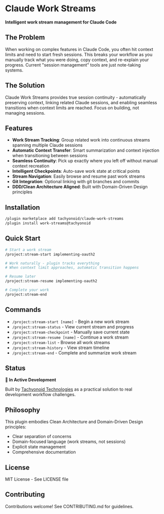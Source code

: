 # Claude Work Streams

**Intelligent work stream management for Claude Code**

## The Problem

When working on complex features in Claude Code, you often hit context limits and need to start fresh sessions. This breaks your workflow as you manually track what you were doing, copy context, and re-explain your progress. Current "session management" tools are just note-taking systems.

## The Solution

Claude Work Streams provides true session continuity - automatically preserving context, linking related Claude sessions, and enabling seamless transitions when context limits are reached. Focus on building, not managing sessions.

## Features

- **Work Stream Tracking**: Group related work into continuous streams spanning multiple Claude sessions
- **Automatic Context Transfer**: Smart summarization and context injection when transitioning between sessions  
- **Seamless Continuity**: Pick up exactly where you left off without manual context recreation
- **Intelligent Checkpoints**: Auto-save work state at critical points
- **Stream Navigation**: Easily browse and resume past work streams
- **Git Integration**: Optional linking with git branches and commits
- **DDD/Clean Architecture Aligned**: Built with Domain-Driven Design principles

## Installation
```bash
/plugin marketplace add tachyonoid/claude-work-streams
/plugin install work-streams@tachyonoid
```

## Quick Start
```bash
# Start a work stream
/project:stream-start implementing-oauth2

# Work naturally - plugin tracks everything
# When context limit approaches, automatic transition happens

# Resume later
/project:stream-resume implementing-oauth2

# Complete your work
/project:stream-end
```

## Commands

- `/project:stream-start [name]` - Begin a new work stream
- `/project:stream-status` - View current stream and progress
- `/project:stream-checkpoint` - Manually save current state
- `/project:stream-resume [name]` - Continue a work stream
- `/project:stream-list` - Browse all work streams
- `/project:stream-history` - View stream timeline
- `/project:stream-end` - Complete and summarize work stream

## Status

**🚧 In Active Development**

Built by [Tachyonoid Technologies](https://github.com/tachyonoid) as a practical solution to real development workflow challenges.

## Philosophy

This plugin embodies Clean Architecture and Domain-Driven Design principles:
- Clear separation of concerns
- Domain-focused language (work streams, not sessions)
- Explicit state management
- Comprehensive documentation

## License

MIT License - See LICENSE file

## Contributing

Contributions welcome! See CONTRIBUTING.md for guidelines.

